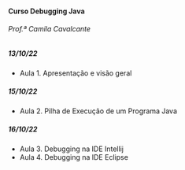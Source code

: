 #### Curso Debugging Java

###### Prof.ª Camila Cavalcante



##### 13/10/22

- Aula 1. Apresentação e visão geral

##### 15/10/22

- Aula 2. Pilha de Execução de um Programa Java

##### 16/10/22

- Aula 3. Debugging na IDE Intellij
- Aula 4. Debugging na IDE Eclipse